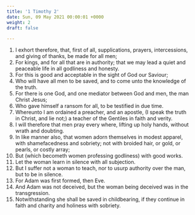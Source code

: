 ```yaml
---
title: '1 Timothy 2'
date: Sun, 09 May 2021 00:00:01 +0000
weight: 2
draft: false
  
---
```


1. I exhort therefore, that, first of all, supplications, prayers, intercessions, and giving of thanks, be made for all men;
2. For kings, and for all that are in authority; that we may lead a quiet and peaceable life in all godliness and honesty.
3. For this is good and acceptable in the sight of God our Saviour;
4. Who will have all men to be saved, and to come unto the knowledge of the truth.
5. For there is one God, and one mediator between God and men, the man Christ Jesus;
6. Who gave himself a ransom for all, to be testified in due time.
7. Whereunto I am ordained a preacher, and an apostle, (I speak the truth in Christ, and lie not;) a teacher of the Gentiles in faith and verity.
8. I will therefore that men pray every where, lifting up holy hands, without wrath and doubting.
9. In like manner also, that women adorn themselves in modest apparel, with shamefacedness and sobriety; not with broided hair, or gold, or pearls, or costly array;
10. But (which becometh women professing godliness) with good works.
11. Let the woman learn in silence with all subjection.
12. But I suffer not a woman to teach, nor to usurp authority over the man, but to be in silence.
13. For Adam was first formed, then Eve.
14. And Adam was not deceived, but the woman being deceived was in the transgression.
15. Notwithstanding she shall be saved in childbearing, if they continue in faith and charity and holiness with sobriety.
